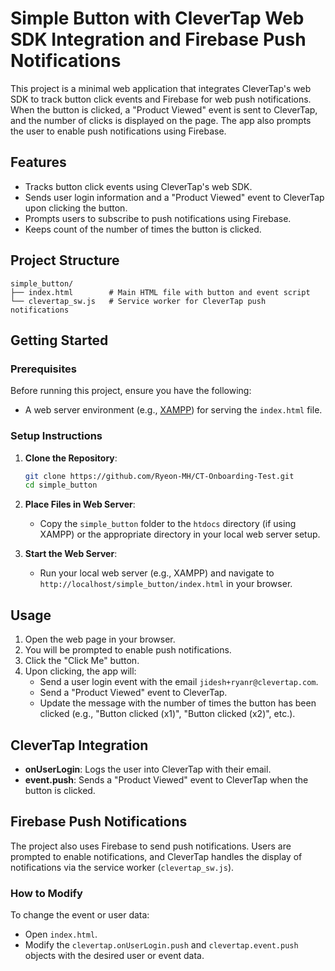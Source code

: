 # Simple Button with CleverTap Web SDK Integration and Firebase Push Notifications

This project is a minimal web application that integrates CleverTap's web SDK to track button click events and Firebase for web push notifications. When the button is clicked, a "Product Viewed" event is sent to CleverTap, and the number of clicks is displayed on the page. The app also prompts the user to enable push notifications using Firebase.

## Features

- Tracks button click events using CleverTap's web SDK.
- Sends user login information and a "Product Viewed" event to CleverTap upon clicking the button.
- Prompts users to subscribe to push notifications using Firebase.
- Keeps count of the number of times the button is clicked.

## Project Structure

```
simple_button/
├── index.html        # Main HTML file with button and event script
└── clevertap_sw.js   # Service worker for CleverTap push notifications
```

## Getting Started

### Prerequisites

Before running this project, ensure you have the following:

- A web server environment (e.g., [XAMPP](https://www.apachefriends.org/index.html)) for serving the `index.html` file.

### Setup Instructions

1. **Clone the Repository**:
   ```bash
   git clone https://github.com/Ryeon-MH/CT-Onboarding-Test.git
   cd simple_button
   ```

2. **Place Files in Web Server**:
   - Copy the `simple_button` folder to the `htdocs` directory (if using XAMPP) or the appropriate directory in your local web server setup.

3. **Start the Web Server**:
   - Run your local web server (e.g., XAMPP) and navigate to `http://localhost/simple_button/index.html` in your browser.

## Usage

1. Open the web page in your browser.
2. You will be prompted to enable push notifications.
3. Click the "Click Me" button.
4. Upon clicking, the app will:
   - Send a user login event with the email `jidesh+ryanr@clevertap.com`.
   - Send a "Product Viewed" event to CleverTap.
   - Update the message with the number of times the button has been clicked (e.g., "Button clicked (x1)", "Button clicked (x2)", etc.).

## CleverTap Integration

- **onUserLogin**: Logs the user into CleverTap with their email.
- **event.push**: Sends a "Product Viewed" event to CleverTap when the button is clicked.

## Firebase Push Notifications

The project also uses Firebase to send push notifications. Users are prompted to enable notifications, and CleverTap handles the display of notifications via the service worker (`clevertap_sw.js`).

### How to Modify

To change the event or user data:
- Open `index.html`.
- Modify the `clevertap.onUserLogin.push` and `clevertap.event.push` objects with the desired user or event data.
